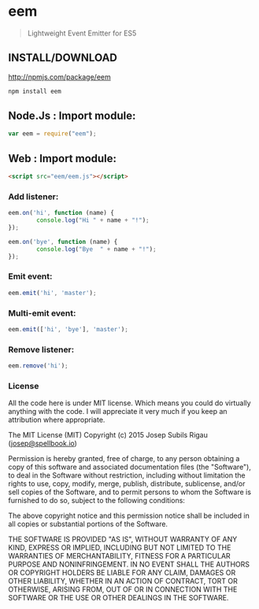 eem
===
> Lightweight Event Emitter for ES5

## INSTALL/DOWNLOAD
http://npmjs.com/package/eem

```sh
npm install eem
```

## Node.Js : Import module:
```javascript
var eem = require("eem");
```

## Web : Import module:
```html
<script src="eem/eem.js"></script>
```

### Add listener:
```javascript
eem.on('hi', function (name) {
        console.log("Hi " + name + "!");
});

eem.on('bye', function (name) {
        console.log("Bye  " + name + "!");
});

```

### Emit event:
```javascript
eem.emit('hi', 'master');
```

### Multi-emit event:
```javascript
eem.emit(['hi', 'bye'], 'master');
```

### Remove listener:
```javascript
eem.remove('hi');
```

### License
All the code here is under MIT license. Which means you could do virtually anything with the code. I will appreciate it very much if you keep an attribution where appropriate.

The MIT License (MIT) Copyright (c) 2015 Josep Subils Rigau (josep@spellbook.io)

Permission is hereby granted, free of charge, to any person obtaining a copy of this software and associated documentation files (the "Software"), to deal in the Software without restriction, including without limitation the rights to use, copy, modify, merge, publish, distribute, sublicense, and/or sell copies of the Software, and to permit persons to whom the Software is furnished to do so, subject to the following conditions:

The above copyright notice and this permission notice shall be included in all copies or substantial portions of the Software.

THE SOFTWARE IS PROVIDED "AS IS", WITHOUT WARRANTY OF ANY KIND, EXPRESS OR IMPLIED, INCLUDING BUT NOT LIMITED TO THE WARRANTIES OF MERCHANTABILITY, FITNESS FOR A PARTICULAR PURPOSE AND NONINFRINGEMENT. IN NO EVENT SHALL THE AUTHORS OR COPYRIGHT HOLDERS BE LIABLE FOR ANY CLAIM, DAMAGES OR OTHER LIABILITY, WHETHER IN AN ACTION OF CONTRACT, TORT OR OTHERWISE, ARISING FROM, OUT OF OR IN CONNECTION WITH THE SOFTWARE OR THE USE OR OTHER DEALINGS IN THE SOFTWARE.
